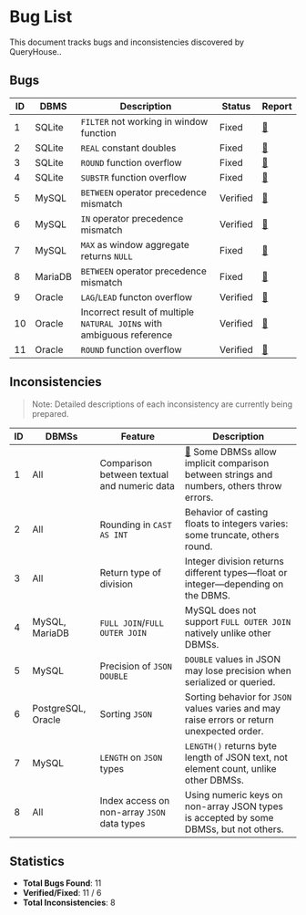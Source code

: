 # Bug List

This document tracks bugs and inconsistencies discovered by QueryHouse..

## Bugs

| ID | DBMS | Description | Status | Report |
| --- | --- | --- | --- | --- |
| 1 | SQLite | `FILTER` not working in window function | Fixed | [🔗](https://sqlite.org/forum/forumpost/e9126d554a) |
| 2 | SQLite | `REAL` constant doubles | Fixed | [🔗](https://sqlite.org/forum/info/a81507e93557394e) |
| 3 | SQLite | `ROUND` function overflow | Fixed | [🔗](https://sqlite.org/forum/forumpost/170aeab92a) |
| 4 | SQLite | `SUBSTR` function overflow | Fixed | [🔗](https://sqlite.org/forum/forumpost/bfbb7d11c4) |
| 5 | MySQL | `BETWEEN` operator precedence mismatch | Verified | [🔗](http://bugs.mysql.com/116765) |
| 6 | MySQL | `IN` operator precedence mismatch | Verified | [🔗](http://bugs.mysql.com/117017) |
| 7 | MySQL | `MAX` as window aggregate returns `NULL` | Fixed | [🔗](http://bugs.mysql.com/117072) |
| 8 | MariaDB | `BETWEEN` operator precedence mismatch | Fixed | [🔗](https://jira.mariadb.org/browse/MDEV-35685) |
| 9 | Oracle | `LAG`/`LEAD` functon overflow | Verified | [🔗](https://forums.oracle.com/ords/apexds/post/bug-overflow-in-lag-value-expr-offset-window-function-3235) |
| 10 | Oracle | Incorrect result of multiple `NATURAL JOIN`s with ambiguous reference | Verified | [🔗](https://forums.oracle.com/ords/apexds/post/bug-report-multiple-natural-joins-with-ambiguous-reference-1406) |
| 11 | Oracle | `ROUND` function overflow | Verified | [🔗](https://forums.oracle.com/ords/apexds/post/bug-overflow-in-round-n-integer-function-4753) |

## Inconsistencies

> Note: Detailed descriptions of each inconsistency are currently being prepared.

| ID | DBMSs | Feature | Description |
| --- | --- | --- | --- |
| 1 | All | Comparison between textual and numeric data | [🔗](./incon1.md) Some DBMSs allow implicit comparison between strings and numbers, others throw errors. |
| 2 | All | Rounding in `CAST AS INT` | <!-- [🔗](./incon2.md) --> Behavior of casting floats to integers varies: some truncate, others round. |
| 3 | All | Return type of division | <!-- [🔗](./incon3.md) --> Integer division returns different types—float or integer—depending on the DBMS. |
| 4 | MySQL, MariaDB | `FULL JOIN`/`FULL OUTER JOIN` | <!-- [🔗](./incon4.md) --> MySQL does not support `FULL OUTER JOIN` natively unlike other DBMSs. |
| 5 | MySQL | Precision of `JSON DOUBLE` | <!-- [🔗](./incon5.md) --> `DOUBLE` values in JSON may lose precision when serialized or queried. |
| 6 | PostgreSQL, Oracle | Sorting `JSON` | <!-- [🔗](./incon6.md) --> Sorting behavior for `JSON` values varies and may raise errors or return unexpected order. |
| 7 | MySQL | `LENGTH` on `JSON` types | <!-- [🔗](./incon7.md) --> `LENGTH()` returns byte length of JSON text, not element count, unlike other DBMSs. |
| 8 | All | Index access on non-array `JSON` data types | <!-- [🔗](./incon8.md) --> Using numeric keys on non-array JSON types is accepted by some DBMSs, but not others. |


## Statistics

- **Total Bugs Found**: 11
- **Verified/Fixed**: 11 / 6
- **Total Inconsistencies**: 8
